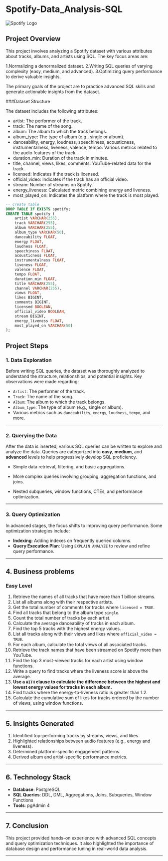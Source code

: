 # Spotify-Data_Analysis-SQL


![Spotify Logo](https://github.com/najirh/najirh-Spotify-Data-Analysis-using-SQL/blob/main/spotify_logo.jpg)

## Project Overview
This project involves analyzing a Spotify dataset with various attributes about tracks, albums, and artists using SQL. The key focus areas are:

1.Normalizing a denormalized dataset.
2.Writing SQL queries of varying complexity (easy, medium, and advanced).
3.Optimizing query performance to derive valuable insights.

The primary goals of the project are to practice advanced SQL skills and generate actionable insights from the dataset.


###Dataset Structure

The dataset includes the following attributes:
- artist: The performer of the track.
- track: The name of the song.
- album: The album to which the track belongs.
- album_type: The type of album (e.g., single or album).
- danceability, energy, loudness, speechiness, acousticness, instrumentalness, liveness, valence, tempo: Various metrics related to the audio features of the track.
- duration_min: Duration of the track in minutes.
- title, channel, views, likes, comments: YouTube-related data for the track.
- licensed: Indicates if the track is licensed.
- official_video: Indicates if the track has an official video.
- stream: Number of streams on Spotify.
- energy_liveness: Calculated metric combining energy and liveness.
- most_played_on: Indicates the platform where the track is most played.


```sql
-- create table
DROP TABLE IF EXISTS spotify;
CREATE TABLE spotify (
    artist VARCHAR(255),
    track VARCHAR(255),
    album VARCHAR(255),
    album_type VARCHAR(50),
    danceability FLOAT,
    energy FLOAT,
    loudness FLOAT,
    speechiness FLOAT,
    acousticness FLOAT,
    instrumentalness FLOAT,
    liveness FLOAT,
    valence FLOAT,
    tempo FLOAT,
    duration_min FLOAT,
    title VARCHAR(255),
    channel VARCHAR(255),
    views FLOAT,
    likes BIGINT,
    comments BIGINT,
    licensed BOOLEAN,
    official_video BOOLEAN,
    stream BIGINT,
    energy_liveness FLOAT,
    most_played_on VARCHAR(50)
);
```
## Project Steps

### 1. Data Exploration
Before writing SQL queries, the dataset was thoroughly analyzed to understand the structure, relationships, and potential insights. Key observations were made regarding:

- `Artist`: The performer of the track.
- `Track`: The name of the song.
- `Album`: The album to which the track belongs.
- `Album_type`: The type of album (e.g., single or album).
- Various metrics such as `danceability`, `energy`, `loudness`, `tempo`, and more.

---

### 2. Querying the Data
After the data is inserted, various SQL queries can be written to explore and analyze the data. Queries are categorized into **easy**, **medium**, and **advanced** levels to help progressively develop SQL proficiency.


- Simple data retrieval, filtering, and basic aggregations.
  
- More complex queries involving grouping, aggregation functions, and joins.
  
- Nested subqueries, window functions, CTEs, and performance optimization.

---

### 3. Query Optimization
In advanced stages, the focus shifts to improving query performance. Some optimization strategies include:
- **Indexing**: Adding indexes on frequently queried columns.
- **Query Execution Plan**: Using `EXPLAIN ANALYZE` to review and refine query performance.
  
---

## 4. Business problems

### Easy Level
1. Retrieve the names of all tracks that have more than 1 billion streams.
2. List all albums along with their respective artists.
3. Get the total number of comments for tracks where `licensed = TRUE`.
4. Find all tracks that belong to the album type `single`.
5. Count the total number of tracks by each artist.
6. Calculate the average danceability of tracks in each album.
7. Find the top 5 tracks with the highest energy values.
8. List all tracks along with their views and likes where `official_video = TRUE`.
9. For each album, calculate the total views of all associated tracks.
10. Retrieve the track names that have been streamed on Spotify more than YouTube.
11. Find the top 3 most-viewed tracks for each artist using window functions.
12. Write a query to find tracks where the liveness score is above the average.
13. **Use a `WITH` clause to calculate the difference between the highest and lowest energy values for tracks in each album.**   
14. Find tracks where the energy-to-liveness ratio is greater than 1.2.
15. Calculate the cumulative sum of likes for tracks ordered by the number of views, using window functions.

---

## 5. Insights Generated

1. Identified top-performing tracks by streams, views, and likes.
2. Highlighted relationships between audio features (e.g., energy and liveness).
3. Determined platform-specific engagement patterns.
4. Derived album and artist-specific performance metrics.


---

## 6. Technology Stack
- **Database**: PostgreSQL
- **SQL Queries**: DDL, DML, Aggregations, Joins, Subqueries, Window Functions
- **Tools**: pgAdmin 4 

---

## 7. Conclusion

This project provided hands-on experience with advanced SQL concepts and query optimization techniques. It also highlighted the importance of database design and performance tuning in real-world data analysis.

---



